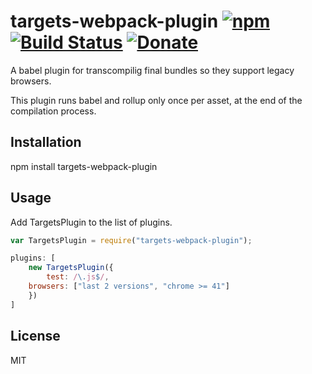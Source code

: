# targets-webpack-plugin [![npm](https://img.shields.io/npm/v/targets-webpack-plugin.svg)](https://www.npmjs.com/package/targets-webpack-plugin) [![Build Status](https://travis-ci.org/simlrh/targets-webpack-plugin.svg?branch=master)](https://travis-ci.org/simlrh/targets-webpack-plugin) [![Donate](https://nourish.je/assets/images/donate.svg)](http://ko-fi.com/A250KJT)

A babel plugin for transcompilig final bundles so they support legacy browsers.

This plugin runs babel and rollup only once per asset, at the end of the compilation process.

## Installation

   npm install targets-webpack-plugin

## Usage

Add TargetsPlugin to the list of plugins.

```js
var TargetsPlugin = require("targets-webpack-plugin");

plugins: [
	new TargetsPlugin({
		test: /\.js$/,
    browsers: ["last 2 versions", "chrome >= 41"]
	})
]
```

## License

MIT
